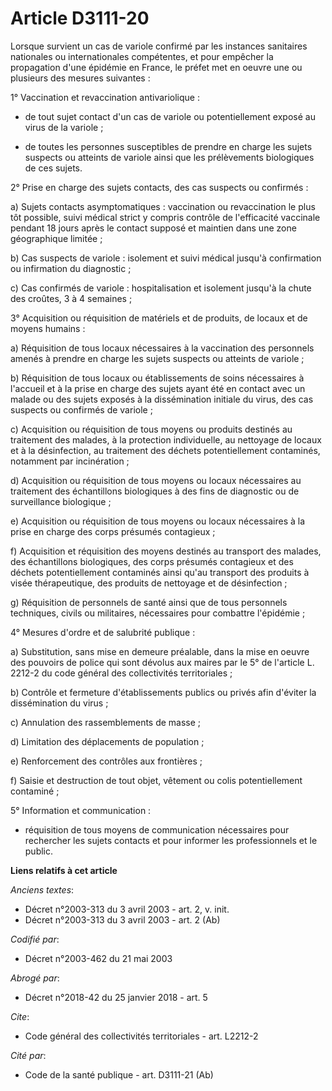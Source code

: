 # Article D3111-20

Lorsque survient un cas de variole confirmé par les instances sanitaires nationales ou internationales compétentes, et pour
empêcher la propagation d'une épidémie en France, le préfet met en oeuvre une ou plusieurs des mesures suivantes :

1° Vaccination et revaccination antivariolique :

- de tout sujet contact d'un cas de variole ou potentiellement exposé au virus de la variole ;

- de toutes les personnes susceptibles de prendre en charge les sujets suspects ou atteints de variole ainsi que les
prélèvements biologiques de ces sujets.

2° Prise en charge des sujets contacts, des cas suspects ou confirmés :

a) Sujets contacts asymptomatiques : vaccination ou revaccination le plus tôt possible, suivi médical strict y compris
contrôle de l'efficacité vaccinale pendant 18 jours après le contact supposé et maintien dans une zone géographique limitée ;

b) Cas suspects de variole : isolement et suivi médical jusqu'à confirmation ou infirmation du diagnostic ;

c) Cas confirmés de variole : hospitalisation et isolement jusqu'à la chute des croûtes, 3 à 4 semaines ;

3° Acquisition ou réquisition de matériels et de produits, de locaux et de moyens humains :

a) Réquisition de tous locaux nécessaires à la vaccination des personnels amenés à prendre en charge les sujets suspects ou
atteints de variole ;

b) Réquisition de tous locaux ou établissements de soins nécessaires à l'accueil et à la prise en charge des sujets ayant été
en contact avec un malade ou des sujets exposés à la dissémination initiale du virus, des cas suspects ou confirmés de
variole ;

c) Acquisition ou réquisition de tous moyens ou produits destinés au traitement des malades, à la protection individuelle, au
nettoyage de locaux et à la désinfection, au traitement des déchets potentiellement contaminés, notamment par incinération ;

d) Acquisition ou réquisition de tous moyens ou locaux nécessaires au traitement des échantillons biologiques à des fins de
diagnostic ou de surveillance biologique ;

e) Acquisition ou réquisition de tous moyens ou locaux nécessaires à la prise en charge des corps présumés contagieux ;

f) Acquisition et réquisition des moyens destinés au transport des malades, des échantillons biologiques, des corps présumés
contagieux et des déchets potentiellement contaminés ainsi qu'au transport des produits à visée thérapeutique, des produits
de nettoyage et de désinfection ;

g) Réquisition de personnels de santé ainsi que de tous personnels techniques, civils ou militaires, nécessaires pour
combattre l'épidémie ;

4° Mesures d'ordre et de salubrité publique :

a) Substitution, sans mise en demeure préalable, dans la mise en oeuvre des pouvoirs de police qui sont dévolus aux maires
par le 5° de l'article L. 2212-2 du code général des collectivités territoriales ;

b) Contrôle et fermeture d'établissements publics ou privés afin d'éviter la dissémination du virus ;

c) Annulation des rassemblements de masse ;

d) Limitation des déplacements de population ;

e) Renforcement des contrôles aux frontières ;

f) Saisie et destruction de tout objet, vêtement ou colis potentiellement contaminé ;

5° Information et communication :

- réquisition de tous moyens de communication nécessaires pour rechercher les sujets contacts et pour informer les
professionnels et le public.

**Liens relatifs à cet article**

_Anciens textes_:

  - Décret n°2003-313 du 3 avril 2003 - art. 2, v. init.
  - Décret n°2003-313 du 3 avril 2003 - art. 2 (Ab)

_Codifié par_:

  - Décret n°2003-462 du 21 mai 2003

_Abrogé par_:

  - Décret n°2018-42 du 25 janvier 2018 - art. 5

_Cite_:

  - Code général des collectivités territoriales - art. L2212-2

_Cité par_:

  - Code de la santé publique - art. D3111-21 (Ab)
